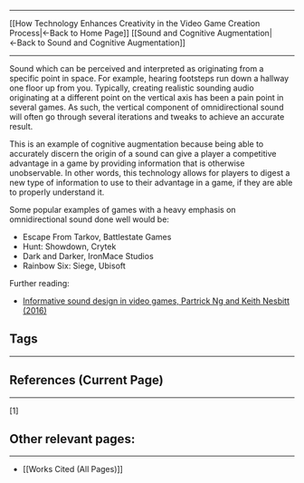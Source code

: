 ___
[[How Technology Enhances Creativity in the Video Game Creation Process|←Back to Home Page]]
[[Sound and Cognitive Augmentation|←Back to Sound and Cognitive Augmentation]]
____

Sound which can be perceived and interpreted as originating from a specific point in space. For example, hearing footsteps run down a hallway one floor up from you. Typically, creating realistic sounding audio originating at a different point on the vertical axis has been a pain point in several games. As such, the vertical component of omnidirectional sound will often go through several iterations and tweaks to achieve an accurate result. 

This is an example of cognitive augmentation because being able to accurately discern the origin of a sound can give a player a competitive advantage in a game by providing information that is otherwise unobservable. In other words, this technology allows for players to digest a new type of information to use to their advantage in a game, if they are able to properly understand it. 

Some popular examples of games with a heavy emphasis on omnidirectional sound done well would be:
- Escape From Tarkov, Battlestate Games 
- Hunt: Showdown, Crytek
- Dark and Darker, IronMace Studios
- Rainbow Six: Siege, Ubisoft 

Further reading:
- [Informative sound design in video games, Partrick Ng and Keith Nesbitt (2016)](https://dl.acm.org/doi/abs/10.1145/2513002.2513015?casa_token=RJVFUXFpQ3gAAAAA:ovZ4gYLFof7VXBg7e_GVBKl7saW6J3FeVXeKFwNK7MyoCEC5kh2fadlkg4GN717jYc79YDc8Yqg69A)

## Tags
_____

## References (Current Page)
____
[1] 

## Other relevant pages:
_____
- [[Works Cited (All Pages)]] 